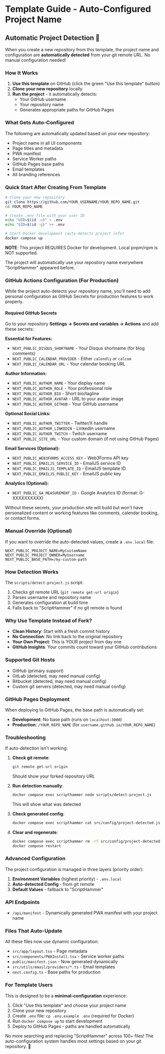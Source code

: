 # Template Guide - Auto-Configured Project Name

## Automatic Project Detection 🎯

When you create a new repository from this template, the project name and configuration are **automatically detected** from your git remote URL. No manual configuration needed!

### How It Works

1. **Use this template** on GitHub (click the green "Use this template" button)
2. **Clone your new repository** locally
3. **Run the project** - it automatically detects:
   - Your GitHub username
   - Your repository name
   - Generates appropriate paths for GitHub Pages

### What Gets Auto-Configured

The following are automatically updated based on your new repository:

- Project name in all UI components
- Page titles and metadata
- PWA manifest
- Service Worker paths
- GitHub Pages base paths
- Email templates
- All branding references

### Quick Start After Creating From Template

```bash
# Clone your new repository
git clone https://github.com/YOUR_USERNAME/YOUR_REPO_NAME.git
cd YOUR_REPO_NAME

# Create .env file with your user ID
echo "UID=$(id -u)" > .env
echo "GID=$(id -g)" >> .env

# Start Docker development (auto-detects project info)
docker compose up
```

**NOTE**: This project REQUIRES Docker for development. Local pnpm/npm is NOT supported.

The project will automatically use your repository name everywhere "ScriptHammer" appeared before.

### GitHub Actions Configuration (For Production)

While the project auto-detects your repository name, you'll need to add personal configuration as GitHub Secrets for production features to work properly.

#### Required GitHub Secrets

Go to your repository **Settings → Secrets and variables → Actions** and add these secrets:

**Essential for Features:**

- `NEXT_PUBLIC_DISQUS_SHORTNAME` - Your Disqus shortname (for blog comments)
- `NEXT_PUBLIC_CALENDAR_PROVIDER` - Either `calendly` or `calcom`
- `NEXT_PUBLIC_CALENDAR_URL` - Your calendar booking URL

**Author Information:**

- `NEXT_PUBLIC_AUTHOR_NAME` - Your display name
- `NEXT_PUBLIC_AUTHOR_ROLE` - Your professional role
- `NEXT_PUBLIC_AUTHOR_BIO` - Short bio/tagline
- `NEXT_PUBLIC_AUTHOR_AVATAR` - URL to your avatar image
- `NEXT_PUBLIC_AUTHOR_GITHUB` - Your GitHub username

**Optional Social Links:**

- `NEXT_PUBLIC_AUTHOR_TWITTER` - Twitter/X handle
- `NEXT_PUBLIC_AUTHOR_LINKEDIN` - LinkedIn username
- `NEXT_PUBLIC_AUTHOR_TWITCH` - Twitch username
- `NEXT_PUBLIC_SITE_URL` - Your custom domain (if not using GitHub Pages)

**Email Services (Optional):**

- `NEXT_PUBLIC_WEB3FORMS_ACCESS_KEY` - Web3Forms API key
- `NEXT_PUBLIC_EMAILJS_SERVICE_ID` - EmailJS service ID
- `NEXT_PUBLIC_EMAILJS_TEMPLATE_ID` - EmailJS template ID
- `NEXT_PUBLIC_EMAILJS_PUBLIC_KEY` - EmailJS public key

**Analytics (Optional):**

- `NEXT_PUBLIC_GA_MEASUREMENT_ID` - Google Analytics ID (format: G-XXXXXXXXXX)

Without these secrets, your production site will build but won't have personalized content or working features like comments, calendar booking, or contact forms.

### Manual Override (Optional)

If you want to override the auto-detected values, create a `.env.local` file:

```env
NEXT_PUBLIC_PROJECT_NAME=MyCustomName
NEXT_PUBLIC_PROJECT_OWNER=MyUsername
NEXT_PUBLIC_BASE_PATH=/my-custom-path
```

### How Detection Works

The `scripts/detect-project.js` script:

1. Checks git remote URL (`git remote get-url origin`)
2. Parses username and repository name
3. Generates configuration at build time
4. Falls back to "ScriptHammer" if no git remote is found

### Why Use Template Instead of Fork?

- **Clean History**: Start with a fresh commit history
- **No Connection**: No link back to the original repository
- **Your Own Project**: This is YOUR project from day one
- **GitHub Insights**: Your commits count toward your GitHub contributions

### Supported Git Hosts

- GitHub (primary support)
- GitLab (detected, may need manual config)
- Bitbucket (detected, may need manual config)
- Custom git servers (detected, may need manual config)

### GitHub Pages Deployment

When deploying to GitHub Pages, the base path is automatically set:

- **Development**: No base path (runs on `localhost:3000`)
- **Production**: `/YOUR_REPO_NAME` (for `username.github.io/YOUR_REPO_NAME`)

### Troubleshooting

If auto-detection isn't working:

1. **Check git remote**:

   ```bash
   git remote get-url origin
   ```

   Should show your forked repository URL

2. **Run detection manually**:

   ```bash
   docker compose exec scripthammer node scripts/detect-project.js
   ```

   This will show what was detected

3. **Check generated config**:

   ```bash
   docker compose exec scripthammer cat src/config/project-detected.json
   ```

4. **Clear and regenerate**:
   ```bash
   docker compose exec scripthammer rm -rf src/config/project-detected.*
   docker compose restart
   ```

### Advanced Configuration

The project configuration is managed in three layers (priority order):

1. **Environment Variables** (highest priority) - `.env.local`
2. **Auto-detected Config** - from git remote
3. **Default Values** - fallback to "ScriptHammer"

### API Endpoints

- `/api/manifest` - Dynamically generated PWA manifest with your project name

### Files That Auto-Update

All these files now use dynamic configuration:

- `src/app/layout.tsx` - Page metadata
- `src/components/PWAInstall.tsx` - Service worker paths
- `public/manifest.json` - Now generated dynamically
- `src/utils/email/providers/*.ts` - Email templates
- `next.config.ts` - Base paths for production

### For Template Users

This is designed to be a **minimal-configuration** experience:

1. Click "Use this template" and choose your project name
2. Clone your new repository
3. Create `.env` file: `cp .env.example .env` (required for Docker)
4. Run `docker compose up` to start development
5. Deploy to GitHub Pages - paths are handled automatically

No more searching and replacing "ScriptHammer" across 100+ files! The auto-configuration system handles most settings based on your git repository. 🎉
